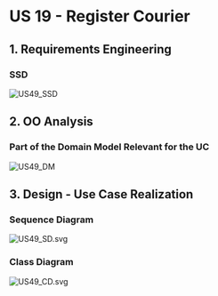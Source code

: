 # US 19 - Register Courier

## 1. Requirements Engineering

### SSD
![US49_SSD](US49_SSD.svg)

## 2. OO Analysis

### Part of the Domain Model Relevant for the UC

![US49_DM](US49_DM.svg)

## 3. Design - Use Case Realization

###	Sequence Diagram

![US49_SD.svg](US49_SD.svg)


###	Class Diagram

![US49_CD.svg](US49_CD.svg)
